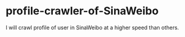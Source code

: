 # profile-crawler-of-SinaWeibo
I will crawl profile of user in SinaWeibo at a  higher speed than others.
